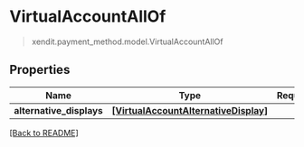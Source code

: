 # VirtualAccountAllOf
> xendit.payment_method.model.VirtualAccountAllOf


## Properties
| Name | Type | Required | Description | Examples |
|------------|:-------------:|:-------------:|-------------|:-------------:|
| **alternative_displays** | [**[VirtualAccountAlternativeDisplay]**](VirtualAccountAlternativeDisplay.md) | |   |  |


[[Back to README]](../../README.md)


